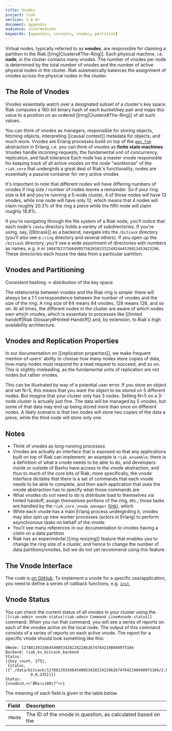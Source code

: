 ```yaml
---
title: Vnodes
project: riak
version: 2.0.0+
document: appendix
audience: intermediate
keywords: [appendix, concepts, vnodes, partition]
---
```


Virtual nodes, typically referred to as **vnodes**, are responsible for
claiming a partition in the Riak [[ring|Clusters#The-Ring]]. Each
physical machine, i.e. **node**, in the cluster contains many vnodes.
The number of vnodes per node is determined by the total number of
vnodes and the number of active physical nodes in the cluster. Riak
automatically balances the assignment of vnodes across the physical
nodes in the cluster.

## The Role of Vnodes

Vnodes essentially watch over a designated subset of a cluster's key
space. Riak computes a 160-bit binary hash of each bucket/key pair and
maps this value to a position on an ordered [[ring|Clusters#The-Ring]]
of all such values.

You can think of vnodes as managers, responsible for storing objects,
fetching objects, interpreting [[causal context]] metadata for objects,
and much more. Vnodes are Erlang processes build on top of the
[`gen_fsm`](http://www.erlang.org/doc/design_principles/fsm.html)
abstraction in Erlang, i.e. you can think of vnodes as **finite state
machines**.
Vnodes handle incoming requests; the fundamental unit of concurrency,
replication, and fault tolerance
Each node has a master vnode responsible for keeping track of all active
vnodes on the node
"workhorse" of the `riak_core` that undergirds a great deal of Riak's
functionality; nodes are essentially a passive container for very active
vnodes

It's important to note that different nodes will have differing numbers
of vnodes if ring size / number of nodes leaves a remainder. So if your
ring size is 64 and you're running a 5-node cluster, 4 of those nodes
will have 13 vnodes, while one node will have only 12, which means that
4 nodes will claim roughly 20.3% of the ring a piece while the fifth node
will claim roughly 18.8%.


If you're navigating through the file system of a Riak node, you'll
notice that each node's `/data` directory holds a variety of
subdirectories. If you're using, say, [[Bitcask]] as a backend, navigate
into the `/bitcask` directory (you'll also see a `/ring` directory and
several others). If you open up the `/bitcask` directory, you'll see a
wide assortment of directories with numbers as names, e.g. `0` or
`1004782375664995756265033322492444576013453623296`. These directories
each house the data from a particular partition.

## Vnodes and Partitioning

Consistent hashing -> distribution of the key space

The relationship between vnodes and the Riak ring is simple: there will
always be a 1:1 correspondence between the number of vnodes and the size
of the ring. A ring size of 64 means 64 vnodes, 128 means 128, and so
on. At all times, the different nodes in the cluster are aware of which
nodes own which vnodes, which is essentialy to processes like [[hinted
handoff|Riak Glossary#Hinted-Handoff]] and, by extension, to Riak's
high availability architecture.

## Vnodes and Replication Properties

In our documentation on [[replication properties]], we make frequent
mention of users' ability to choose how many nodes store copies of
data, how many nodes must respond for a read request to succeed, and so
on. This is slightly misleading, as the fundamental units of replication
are not nodes but rather vnodes.

This can be illustrated by way of a potential user error.
If you store an object and set N=5, this means that you want the object
to be stored on 5 different nodes. But imagine that your cluster only
has 3 nodes. Setting N=5 on a 3-node cluster is actually just fine. The
data will be managed by 5 vnodes, but some of that data may end up being
stored more than once on different nodes. A likely scenario is that two
nodes will store two copies of the data a piece, while the third node
will store only one.

## Notes

* Think of vnodes as long-running _processes_
* Vnodes are actually an interface that is exposed so that any
    applications built on top of Riak can implement; an example is
    `riak_ensemble`; there is a definition of what a vnode needs to be
    able to do, and developers inside or outside of Basho have access to
    the vnode abstraction, and thus to much of the core bits of Riak;
    more specifically, the vnode interface dictates that there is a set
    of commands that each vnode needs to be able to complete, and then
    each application that uses the vnode abstraction has to specify what
    those commands are
* What vnodes do _not_ need to do is distribute load to themselves via
    hinted handoff, assign themselves portions of the ring, etc.; those
    tasks are handled by the `riak_core_vnode_manager`
    ([link](https://github.com/basho/riak_core/blob/master/src/riak_core_vnode_manager.erl)),
    which
* While each vnode has a main Erlang process undergirding it, vnodes may
    also spin up new worker processes (actors in Erlang) to perform
    asynchronous tasks on behalf of the vnode
* You'll see many references in our documentation to vnodes having a
    _claim_ on a data partition
* Riak has an experimental [[ring resizing]] feature that enables you to
    change the ring size of a cluster, and hence to change the number of
    data partitions/vnodes, but we do not yet recommend using this
    feature.

## The Vnode Interface

The code is [on
GitHub](https://github.com/basho/riak_core/blob/develop/src/riak_core_vnode.erl).
To implement a vnode for a specific use/application, you need to define
a series of callback functions, e.g.
[`init`](https://github.com/basho/riak_core/blob/develop/src/riak_core_vnode.erl#L71),

## Vnode Status

You can check the current status of all vnodes in your cluster using the
`[[riak-admin vnode-status|riak-admin Command Line#vnode-status]]`
command. When you run that command, you will see a series of reports on
each of the vnodes active on the local node. The output of this command
consists of a series of reports on each active vnode. The report for a
specific vnode should look something like this:

```
VNode: 1278813932664540053428224228626747642198940975104
Backend: riak_kv_bitcask_backend
Status:
[{key_count, 275},
 {status,[{"./data/bitcask/1278813932664540053428224228626747642198940975104/2.bitcask.data",
           0,0,335}]}]
Status:
{vnodeid,<<"ÅR±\vi80\f">>}
```

The meaning of each field is given in the table below.

Field | Description
:-----|:-----------
`VNode` | The ID of the vnode in question, as calculated based on the 
